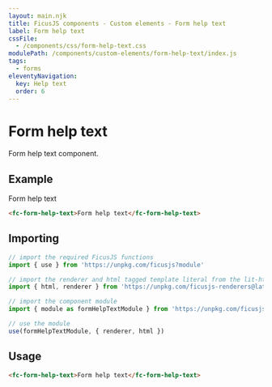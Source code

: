 ```yaml
---
layout: main.njk
title: FicusJS components - Custom elements - Form help text
label: Form help text
cssFile:
  - /components/css/form-help-text.css
modulePath: /components/custom-elements/form-help-text/index.js
tags:
  - forms
eleventyNavigation:
  key: Help text
  order: 6
---
```

# Form help text

Form help text component.

## Example

<div class="fd-component-container">
  <fc-form-help-text>Form help text</fc-form-help-text>
</div>

```html
<fc-form-help-text>Form help text</fc-form-help-text>
```

## Importing

```js
// import the required FicusJS functions
import { use } from 'https://unpkg.com/ficusjs?module'

// import the renderer and html tagged template literal from the lit-html library
import { html, renderer } from 'https://unpkg.com/ficusjs-renderers@latest/dist/lit-html.js'

// import the component module
import { module as formHelpTextModule } from 'https://unpkg.com/ficusjs-components@latest/components/custom-elements/form-help-text/index.js'

// use the module
use(formHelpTextModule, { renderer, html })
```

## Usage

```html
<fc-form-help-text>Form help text</fc-form-help-text>
```
